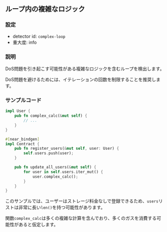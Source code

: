 
## ループ内の複雑なロジック

### 設定

* detector id: `complex-loop`
* 重大度: info

### 説明

DoS問題を引き起こす可能性がある複雑なロジックを含むループを検出します。

DoS問題を避けるためには、イテレーションの回数を制限することを推奨します。

### サンプルコード

```rust
impl User {
    pub fn complex_calc(&mut self) {
        // ...
    }
}

#[near_bindgen]
impl Contract {
    pub fn register_users(&mut self, user: User) {
        self.users.push(user);
    }

    pub fn update_all_users(&mut self) {
        for user in self.users.iter_mut() {
            user.complex_calc();
        }
    }
}
```

このサンプルでは、ユーザーはストレージ料金なしで登録できるため、`users`リストは非常に長い`len()`を持つ可能性があります。

関数`complex_calc`は多くの複雑な計算を含んでおり、多くのガスを消費する可能性があると仮定します。
